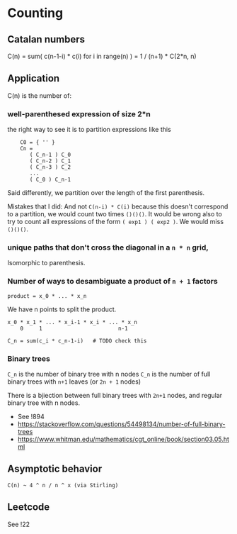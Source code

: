 # Counting

## Catalan numbers

C(n) = sum( c(n-1-i) * c(i) for i in range(n) )
     = 1 / (n+1) * C(2*n, n)

## Application

C(n) is the number of:

### well-parenthesed expression of size 2*n

the right way to see it is to partition expressions like this

```
    C0 = { '' }
    Cn =
       ( C_n-1 ) C_0
       ( C_n-2 ) C_1
       ( C_n-3 ) C_2
       ...
       ( C_0 ) C_n-1
```

Said differently, we partition over the length of the first parenthesis.

Mistakes that I did:
And not `C(n-i) * C(i)` because this doesn't correspond to a partition,
we would count two times `()()()`.
It would be wrong also to try to count all expressions of the form
`( exp1 ) ( exp2 )`. We would miss `()()()`.

### unique paths that don't cross the diagonal in a `n * n` grid,

Isomorphic to parenthesis.

### Number of ways to desambiguate a product of `n + 1` factors

```
product = x_0 * ... * x_n
```

We have n points to split the product.

```
x_0 * x_1 * ... * x_i-1 * x_i * ... * x_n
    0     1                        n-1

C_n = sum(c_i * c_n-1-i)   # TODO check this
```

### Binary trees

`C_n` is the number of binary tree with n nodes
`C_n` is the number of full binary trees with `n+1` leaves (or `2n + 1` nodes)

There is a bjiection between full binary trees with `2n+1` nodes, and
regular binary tree with n nodes.

* See !894
* https://stackoverflow.com/questions/54498134/number-of-full-binary-trees
* https://www.whitman.edu/mathematics/cgt_online/book/section03.05.html


## Asymptotic behavior

```
C(n) ~ 4 ^ n / n ^ x (via Stirling)
```

## Leetcode

See !22
